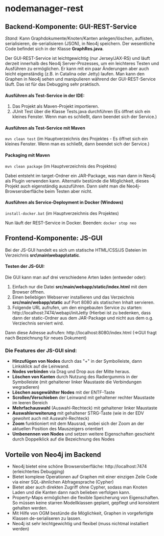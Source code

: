 # nodemanager-rest


## Backend-Komponente: GUI-REST-Service
*Stand:* Kann Graphdokumente/Knoten/Kanten anlegen/löschen, auflisten, serialisieren, de-serialisieren (JSON), in Neo4j speichern. Der wesentliche Code befindet sich in der Klasse **GraphRes.java**.

Der GUI-REST-Service ist leichtgewichtig (nur Jersey/JAX-RS) und läuft derzeit innerhalb des Neo4j Server-Prozesses, um ein leichteres Testen und Ausführen zu ermöglichen. Er kann mit ein paar Änderungen aber auch leicht eigenständig (z.B. in Catalina oder Jetty) laufen. 
Man kann den Graphen in Neo4j sehen und manipulieren während der GUI-REST-Service läuft. Das ist für das Debugging sehr praktisch.

#### Ausführen als Test-Service in der IDE:
1. Das Projekt als Maven-Projekt importieren.
2. JUnit Test über die Klasse Tests.java durchführen (Es öffnet sich ein kleines Fenster. Wenn man es schließt, dann beendet sich der Service.)

#### Ausführen als Test-Service mit Maven
`mvn clean test` (im Hauptverzeichnis des Projektes - Es öffnet sich ein kleines Fenster. Wenn man es schließt, dann beendet sich der Service.)

#### Packaging mit Maven
`mvn clean package` (im Hauptverzeichnis des Projektes)

Dabei entsteht im target-Ordner ein JAR-Package, was man dann in Neo4j als Plugin verwenden kann. Alternativ bestünde die Möglichkeit, dieses Projekt auch eigenständig auszuführen. Dann sieht man die Neo4j-Browseroberfläche beim Testen aber nicht. 

#### Ausführen als Service-Deployment in Docker (Windows)
`install-docker.bat` (im Hauptverzeichnis des Projektes)

Nun läuft der REST-Service in Docker. Beenden: `docker stop neo`

## Frontend-Komponente: JS-GUI
Bei der JS-GUI handelt es sich um statische HTML/CSS/JS Dateien im Verzeichnis **src\main\webapp\static**.

#### Testen der JS-GUI:
Die GUI kann man auf drei verschiedene Arten laden (entweder oder): 

1. Einfach nur die Datei **src/main/webapp/static/index.html** mit dem Browser öffnen.
2. Einen beliebigen Webserver installieren und das Verzeichnis **src/main/webapp/static** auf Port 8080 als statischen Inhalt servieren.
3. Folgende URL aufrufen, um den eingebauten Service zu starten: http://localhost:7474/webapi/initJetty (Hierbei ist zu bedenken, dass dann der static-Ordner aus dem JAR-Package und nicht aus dem o.g. Verziechnis serviert wird. 

Dann diese Adresse aufrufen: http://localhost:8080/index.html (=>GUI fragt nach Bezeichnung für neues Dokument)

### Die Features der JS-GUI sind:

- **Hinzufügen von Nodes** durch das "+" in der Symbolleiste, dann Linksklick auf die Leinwand.
- **Nodes verbinden** via Drag und Drop aus der Mitte heraus.
- **Löschen von Kanten** durch Nutzung des Radiergummis in der Symbolleiste (mit gehaltener linker Maustaste die Verbindungen wegradieren)
- **Löschen ausgewählter Nodes** mit der ENTF-Taste
- **Scrollen/Verschieben** der Leinwand mit gehaltener rechter Maustaste im leeren Bereich
- **Mehrfachauswahl** (Auswahl-Rechteck) mit gehaltener linker Maustaste
- **Auswahlerweiterung** mit gehaltener STRG-Taste (wie in der EDV gewohnt auch mit Auswahl-Rechteck)
- **Zoom** funktioniert mit dem Mausrad, wobei sich der Zoom an der aktuellen Position des Mauszeigers orientiert
- **Umbenennen von Nodes** und setzen weitere Eigenschaften geschieht durch Doppelklick auf die Bezeichnung des Nodes

## Vorteile von Neo4j im Backend
- Neo4j bietet eine schöne Browseroberfläche: http://localhost:7474 (erleichtertes Debugging)
- Bietet komplexe Operationen auf Graphen mit einer einzigen Zeile Code via einer SQL-ähnlichen Abfragesprache (Cypher) 
- Bietet aber auch direkten Zugriff ohne Cypher, sodass man Knoten Laden und die Kanten dann nach belieben verfolgen kann. 
- Property-Maps ermöglichen die flexible Speicherung von Eigenschaften. So müssen keine starren Modellklassen geplant, gepflegt und konsistent gehalten werden. 
- Mit Hilfe von OGM bestünde die Möglichkeit, Graphen in vorgefertigte Klassen de-serialiseren zu lassen. 
- Neo4j ist sehr leichtgewichtig und flexibel (muss nichtmal installiert werden)

